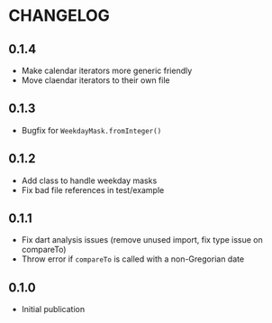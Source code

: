 # CHANGELOG

## 0.1.4

- Make calendar iterators more generic friendly
- Move claendar iterators to their own file

## 0.1.3

- Bugfix for `WeekdayMask.fromInteger()`

## 0.1.2

- Add class to handle weekday masks
- Fix bad file references in test/example

## 0.1.1

- Fix dart analysis issues (remove unused import, fix type issue on compareTo)
- Throw error if `compareTo` is called with a non-Gregorian date

## 0.1.0

- Initial publication